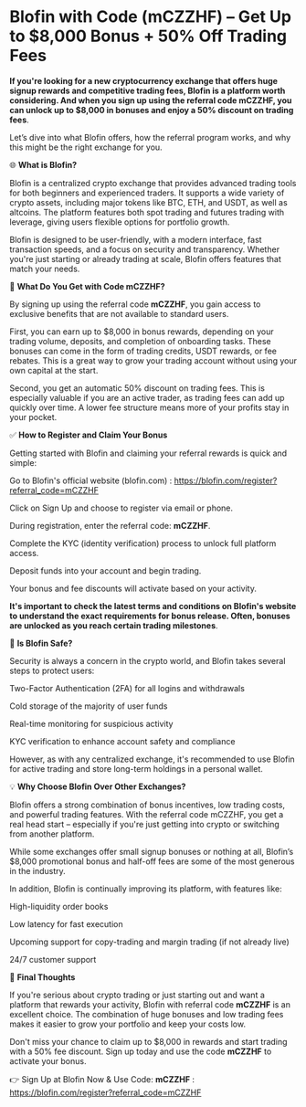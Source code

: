 # Blofin with Code (mCZZHF) – Get Up to $8,000 Bonus + 50% Off Trading Fees

**If you're looking for a new cryptocurrency exchange that offers huge signup rewards and competitive trading fees, Blofin is a platform worth considering. And when you sign up using the referral code mCZZHF, you can unlock up to $8,000 in bonuses and enjoy a 50% discount on trading fees**.

Let’s dive into what Blofin offers, how the referral program works, and why this might be the right exchange for you.

🌐 **What is Blofin?**

Blofin is a centralized crypto exchange that provides advanced trading tools for both beginners and experienced traders. It supports a wide variety of crypto assets, including major tokens like BTC, ETH, and USDT, as well as altcoins. The platform features both spot trading and futures trading with leverage, giving users flexible options for portfolio growth.

Blofin is designed to be user-friendly, with a modern interface, fast transaction speeds, and a focus on security and transparency. Whether you're just starting or already trading at scale, Blofin offers features that match your needs.

🎁 **What Do You Get with Code mCZZHF?**

By signing up using the referral code **mCZZHF**, you gain access to exclusive benefits that are not available to standard users.

First, you can earn up to $8,000 in bonus rewards, depending on your trading volume, deposits, and completion of onboarding tasks. These bonuses can come in the form of trading credits, USDT rewards, or fee rebates. This is a great way to grow your trading account without using your own capital at the start.

Second, you get an automatic 50% discount on trading fees. This is especially valuable if you are an active trader, as trading fees can add up quickly over time. A lower fee structure means more of your profits stay in your pocket.

✅ **How to Register and Claim Your Bonus**

Getting started with Blofin and claiming your referral rewards is quick and simple:

Go to Blofin's official website (blofin.com) : https://blofin.com/register?referral_code=mCZZHF


Click on Sign Up and choose to register via email or phone.

During registration, enter the referral code: **mCZZHF**.

Complete the KYC (identity verification) process to unlock full platform access.

Deposit funds into your account and begin trading.

Your bonus and fee discounts will activate based on your activity.

**It's important to check the latest terms and conditions on Blofin's website to understand the exact requirements for bonus release. Often, bonuses are unlocked as you reach certain trading milestones**.

🔐 **Is Blofin Safe?**

Security is always a concern in the crypto world, and Blofin takes several steps to protect users:

Two-Factor Authentication (2FA) for all logins and withdrawals

Cold storage of the majority of user funds

Real-time monitoring for suspicious activity

KYC verification to enhance account safety and compliance

However, as with any centralized exchange, it's recommended to use Blofin for active trading and store long-term holdings in a personal wallet.

💡 **Why Choose Blofin Over Other Exchanges?**

Blofin offers a strong combination of bonus incentives, low trading costs, and powerful trading features. With the referral code mCZZHF, you get a real head start – especially if you're just getting into crypto or switching from another platform.

While some exchanges offer small signup bonuses or nothing at all, Blofin’s $8,000 promotional bonus and half-off fees are some of the most generous in the industry.

In addition, Blofin is continually improving its platform, with features like:

High-liquidity order books

Low latency for fast execution

Upcoming support for copy-trading and margin trading (if not already live)

24/7 customer support

📌 **Final Thoughts**

If you're serious about crypto trading or just starting out and want a platform that rewards your activity, Blofin with referral code **mCZZHF** is an excellent choice. The combination of huge bonuses and low trading fees makes it easier to grow your portfolio and keep your costs low.

Don't miss your chance to claim up to $8,000 in rewards and start trading with a 50% fee discount. Sign up today and use the code **mCZZHF** to activate your bonus.

👉 Sign Up at Blofin Now & Use Code: **mCZZHF** : https://blofin.com/register?referral_code=mCZZHF

